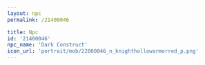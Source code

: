 ```yaml
---
layout: npc
permalink: /21400046

title: Npc
id: '21400046'
npc_name: 'Dark Construct'
icon_url: 'portrait/mob/22000046_n_knighthollowarmorred_p.png'
---
```

